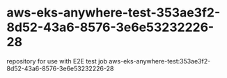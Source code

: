 # aws-eks-anywhere-test-353ae3f2-8d52-43a6-8576-3e6e53232226-28
repository for use with E2E test job aws-eks-anywhere-test:353ae3f2-8d52-43a6-8576-3e6e53232226-28
